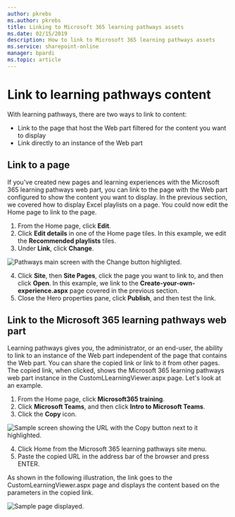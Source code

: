 ```yaml
---
author: pkrebs
ms.author: pkrebs
title: Linking to Microsoft 365 learning pathways assets
ms.date: 02/15/2019
description: How to link to Microsoft 365 learning pathways assets
ms.service: sharepoint-online
manager: bpardi
ms.topic: article
---
```


# Link to learning pathways content

With learning pathways, there are two ways to link to content:

- Link to the page that host the Web part filtered for the content you want to display 
- Link directly to an instance of the Web part

## Link to a page

If you've created new pages and learning experiences with the Microsoft 365 learning pathways web part, you can link to the page with the Web part configured to show the content you want to display. In the previous section, we covered how to display Excel playlists on a page. You could now edit the Home page to link to the page. 

1. From the Home page, click **Edit**.
2. Click **Edit details** in one of the Home page tiles. In this example, we edit the **Recommended playlists** tiles.
3. Under **Link**, click **Change**.

![Pathways main screen with the Change button highligted.](media/cg-linktopage.png)

4. Click **Site**, then **Site Pages**, click the page you want to link to, and then click **Open**. In this example, we link to the **Create-your-own-experience.aspx** page covered in the previous section.
5. Close the Hero properties pane, click **Publish**, and then test the link. 

## Link to the Microsoft 365 learning pathways web part
Learning pathways gives you, the administrator, or an end-user, the ability to link to an instance of the Web part independent of the page that contains the Web part. You can share the copied link or link to it from other pages. The copied link, when clicked, shows the Microsoft 365 learning pathways web part instance in the CustomLLearningViewer.aspx page. Let's look at an example. 

1. From the Home page, click **Microsoft365 training**.
2. Click **Microsoft Teams**, and then click **Intro to Microsoft Teams**.
3. Click the **Copy** icon.

![Sample screen showing the URL with the Copy button next to it highlighted.](media/cg-linktowebpart.png)

4. Click Home from the Microsoft 365 learning pathways site menu.
5. Paste the copied URL in the address bar of the browser and press ENTER. 

As shown in the following illustration, the link goes to the CustomLearningViewer.aspx page and displays the content based on the parameters in the copied link. 

![Sample page displayed.](media/cg-linktowebpartviewer.png)

